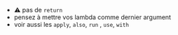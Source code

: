 * ⚠️ pas de `return`
* pensez à mettre vos lambda comme dernier argument
* voir aussi les `apply`, `also`, `run` , `use`, `with`
